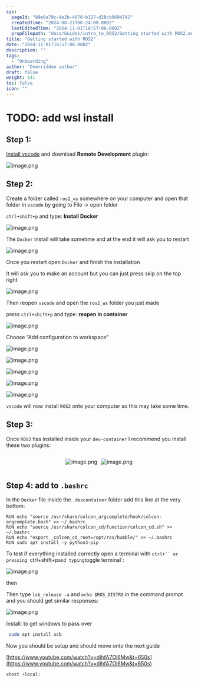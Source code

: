 ```yaml
---
sys:
  pageId: "89e0a78c-4e2b-4070-b327-d28cb0694742"
  createdTime: "2024-08-21T00:24:00.000Z"
  lastEditedTime: "2024-11-01T18:57:00.000Z"
  propFilepath: "docs/Guides/intro_to_ROS2/Getting started with ROS2.md"
title: "Getting started with ROS2"
date: "2024-11-01T18:57:00.000Z"
description: ""
tags:
  - "Onboarding"
author: "Overridden author"
draft: false
weight: 141
toc: false
icon: ""
---
```


# TODO: add wsl install

## Step 1:

[Install vscode](https://code.visualstudio.com/download) and download **Remote Development** plugin:

![image.png](https://prod-files-secure.s3.us-west-2.amazonaws.com/d518164a-d88e-44d1-a4ee-3adb3bd8bce0/efb52993-1881-4a40-b95e-6f020334f022/image.png?X-Amz-Algorithm=AWS4-HMAC-SHA256&X-Amz-Content-Sha256=UNSIGNED-PAYLOAD&X-Amz-Credential=ASIAZI2LB466U4MZVCVO%2F20250409%2Fus-west-2%2Fs3%2Faws4_request&X-Amz-Date=20250409T061241Z&X-Amz-Expires=3600&X-Amz-Security-Token=IQoJb3JpZ2luX2VjEA4aCXVzLXdlc3QtMiJHMEUCIQCP5PWU3Ubgcm8FO1k7diofnnPWmTDAXYucTEMSpIqsZgIgR%2FQX0wqJVB%2B76Lu5aYCYT0kfKYnDWomXtGQAvmLlOvwqiAQIh%2F%2F%2F%2F%2F%2F%2F%2F%2F%2F%2FARAAGgw2Mzc0MjMxODM4MDUiDKpYKPJl92y644LAZSrcA6bYkvTytSdXmV7ab6pBCfWlYhyZk5vXxwCgD4ecWhvTkueiIPXfx%2BolbDBq59C7JisSg2nlvb5xmx2Lv%2Fudo9LxHATwKfZSjfxVNYVN3dP%2Fo5r9AiEqqGT48%2FjYD01y%2FvCGmdlbeINh6kjMftHP%2F%2FRJ3lrXGyIHI8234Ny9lclQPw2KRYx1O%2BntPB9gaQu6mvFuwQINfdLnSJG76%2BUnrfd1RJuD2s8u5GH4cXcqDEDsmTn3VHPalXt8ok%2FNYauveQEoCtkGepeZ9dHVJkQxRZGdOXpbX8swLRVpxFfbnzItkZDDr4TYljsujfHNS6E3s0Xp0k2zAifup4x5GD9yGZbwAtmQ5pnRuTKlxBm1cMOotVpE2WURbkX7feFHCAaDP1L626UUxZ4MBnKpl6vD055N9cMJCaFyouSkHCr3UzOlmgOYq9F1%2ForTP6ti94hcmb3%2FBD6I7NVf4t1szTZEU3qqhD91RkcClmys%2BWwOhXWkGMvfr3xNCcdNr%2BZFfa6jm44Mfc5AREnCIkKtg4MlVRIOK2St7t1rLsF6NKZHYOJF7V2O%2Bjn%2BkJSXhs2xX9GnnYMxTucd4irirNJKwt5DuWnsAm7pPA2Xbe5iFQKjJozhw25JR8gV0eK%2FpgPKMPaZ2L8GOqUBjzeZp6NDZeYRtfCLbdZWU5rrubCUE5MJuwYFK6fDf%2B%2Fy0HDN4QiY%2BmQEDNJUi8eGzchIOLpmBkTqRlbIrvTXtAVfKMFKCX%2Fp0wBn1r6gLSrzfuTcqYssDUxLY9GcmDcGskhGDD6At38dvOAEiSLQOOW9thm0A8ZBxrwGJAon5viqOqBY2ZMkcMkfGFbgx5otEhc90hx4Yvrp6R7vHMoEQ9io%2FiQb&X-Amz-Signature=e72897fd3f8dcaed1787a4cc599f60b9e5d8bfeda026cf7fd940ada21c85a934&X-Amz-SignedHeaders=host&x-id=GetObject)

## Step 2:

Create a folder called `ros2_ws` somewhere on your computer and open that folder in `vscode` by going to File → open folder 

`ctrl+shift+p` and type: **Install Docker**

![image.png](https://prod-files-secure.s3.us-west-2.amazonaws.com/d518164a-d88e-44d1-a4ee-3adb3bd8bce0/2269dc0e-1cd5-47ff-bceb-c04ad9b2eab0/image.png?X-Amz-Algorithm=AWS4-HMAC-SHA256&X-Amz-Content-Sha256=UNSIGNED-PAYLOAD&X-Amz-Credential=ASIAZI2LB466U4MZVCVO%2F20250409%2Fus-west-2%2Fs3%2Faws4_request&X-Amz-Date=20250409T061241Z&X-Amz-Expires=3600&X-Amz-Security-Token=IQoJb3JpZ2luX2VjEA4aCXVzLXdlc3QtMiJHMEUCIQCP5PWU3Ubgcm8FO1k7diofnnPWmTDAXYucTEMSpIqsZgIgR%2FQX0wqJVB%2B76Lu5aYCYT0kfKYnDWomXtGQAvmLlOvwqiAQIh%2F%2F%2F%2F%2F%2F%2F%2F%2F%2F%2FARAAGgw2Mzc0MjMxODM4MDUiDKpYKPJl92y644LAZSrcA6bYkvTytSdXmV7ab6pBCfWlYhyZk5vXxwCgD4ecWhvTkueiIPXfx%2BolbDBq59C7JisSg2nlvb5xmx2Lv%2Fudo9LxHATwKfZSjfxVNYVN3dP%2Fo5r9AiEqqGT48%2FjYD01y%2FvCGmdlbeINh6kjMftHP%2F%2FRJ3lrXGyIHI8234Ny9lclQPw2KRYx1O%2BntPB9gaQu6mvFuwQINfdLnSJG76%2BUnrfd1RJuD2s8u5GH4cXcqDEDsmTn3VHPalXt8ok%2FNYauveQEoCtkGepeZ9dHVJkQxRZGdOXpbX8swLRVpxFfbnzItkZDDr4TYljsujfHNS6E3s0Xp0k2zAifup4x5GD9yGZbwAtmQ5pnRuTKlxBm1cMOotVpE2WURbkX7feFHCAaDP1L626UUxZ4MBnKpl6vD055N9cMJCaFyouSkHCr3UzOlmgOYq9F1%2ForTP6ti94hcmb3%2FBD6I7NVf4t1szTZEU3qqhD91RkcClmys%2BWwOhXWkGMvfr3xNCcdNr%2BZFfa6jm44Mfc5AREnCIkKtg4MlVRIOK2St7t1rLsF6NKZHYOJF7V2O%2Bjn%2BkJSXhs2xX9GnnYMxTucd4irirNJKwt5DuWnsAm7pPA2Xbe5iFQKjJozhw25JR8gV0eK%2FpgPKMPaZ2L8GOqUBjzeZp6NDZeYRtfCLbdZWU5rrubCUE5MJuwYFK6fDf%2B%2Fy0HDN4QiY%2BmQEDNJUi8eGzchIOLpmBkTqRlbIrvTXtAVfKMFKCX%2Fp0wBn1r6gLSrzfuTcqYssDUxLY9GcmDcGskhGDD6At38dvOAEiSLQOOW9thm0A8ZBxrwGJAon5viqOqBY2ZMkcMkfGFbgx5otEhc90hx4Yvrp6R7vHMoEQ9io%2FiQb&X-Amz-Signature=f7260902ee109e042718e7bf13c4c3024207c73f300cc3ad626340b475e107bf&X-Amz-SignedHeaders=host&x-id=GetObject)

The `Docker` install will take sometime and at the end it will ask you to restart

![image.png](https://prod-files-secure.s3.us-west-2.amazonaws.com/d518164a-d88e-44d1-a4ee-3adb3bd8bce0/ed233f78-be33-4b1f-b89c-9c346c0e961e/image.png?X-Amz-Algorithm=AWS4-HMAC-SHA256&X-Amz-Content-Sha256=UNSIGNED-PAYLOAD&X-Amz-Credential=ASIAZI2LB466U4MZVCVO%2F20250409%2Fus-west-2%2Fs3%2Faws4_request&X-Amz-Date=20250409T061241Z&X-Amz-Expires=3600&X-Amz-Security-Token=IQoJb3JpZ2luX2VjEA4aCXVzLXdlc3QtMiJHMEUCIQCP5PWU3Ubgcm8FO1k7diofnnPWmTDAXYucTEMSpIqsZgIgR%2FQX0wqJVB%2B76Lu5aYCYT0kfKYnDWomXtGQAvmLlOvwqiAQIh%2F%2F%2F%2F%2F%2F%2F%2F%2F%2F%2FARAAGgw2Mzc0MjMxODM4MDUiDKpYKPJl92y644LAZSrcA6bYkvTytSdXmV7ab6pBCfWlYhyZk5vXxwCgD4ecWhvTkueiIPXfx%2BolbDBq59C7JisSg2nlvb5xmx2Lv%2Fudo9LxHATwKfZSjfxVNYVN3dP%2Fo5r9AiEqqGT48%2FjYD01y%2FvCGmdlbeINh6kjMftHP%2F%2FRJ3lrXGyIHI8234Ny9lclQPw2KRYx1O%2BntPB9gaQu6mvFuwQINfdLnSJG76%2BUnrfd1RJuD2s8u5GH4cXcqDEDsmTn3VHPalXt8ok%2FNYauveQEoCtkGepeZ9dHVJkQxRZGdOXpbX8swLRVpxFfbnzItkZDDr4TYljsujfHNS6E3s0Xp0k2zAifup4x5GD9yGZbwAtmQ5pnRuTKlxBm1cMOotVpE2WURbkX7feFHCAaDP1L626UUxZ4MBnKpl6vD055N9cMJCaFyouSkHCr3UzOlmgOYq9F1%2ForTP6ti94hcmb3%2FBD6I7NVf4t1szTZEU3qqhD91RkcClmys%2BWwOhXWkGMvfr3xNCcdNr%2BZFfa6jm44Mfc5AREnCIkKtg4MlVRIOK2St7t1rLsF6NKZHYOJF7V2O%2Bjn%2BkJSXhs2xX9GnnYMxTucd4irirNJKwt5DuWnsAm7pPA2Xbe5iFQKjJozhw25JR8gV0eK%2FpgPKMPaZ2L8GOqUBjzeZp6NDZeYRtfCLbdZWU5rrubCUE5MJuwYFK6fDf%2B%2Fy0HDN4QiY%2BmQEDNJUi8eGzchIOLpmBkTqRlbIrvTXtAVfKMFKCX%2Fp0wBn1r6gLSrzfuTcqYssDUxLY9GcmDcGskhGDD6At38dvOAEiSLQOOW9thm0A8ZBxrwGJAon5viqOqBY2ZMkcMkfGFbgx5otEhc90hx4Yvrp6R7vHMoEQ9io%2FiQb&X-Amz-Signature=f987b92626bf779a7a84cec28fc32991b65f9604102986913e21ffdbfae3c75b&X-Amz-SignedHeaders=host&x-id=GetObject)

Once you restart open `Docker` and finish the installation

It will ask you to make an account but you can just press skip on the top right

![image.png](https://prod-files-secure.s3.us-west-2.amazonaws.com/d518164a-d88e-44d1-a4ee-3adb3bd8bce0/21010ad9-1659-4fd9-9f59-9932a09b2a3d/image.png?X-Amz-Algorithm=AWS4-HMAC-SHA256&X-Amz-Content-Sha256=UNSIGNED-PAYLOAD&X-Amz-Credential=ASIAZI2LB466U4MZVCVO%2F20250409%2Fus-west-2%2Fs3%2Faws4_request&X-Amz-Date=20250409T061241Z&X-Amz-Expires=3600&X-Amz-Security-Token=IQoJb3JpZ2luX2VjEA4aCXVzLXdlc3QtMiJHMEUCIQCP5PWU3Ubgcm8FO1k7diofnnPWmTDAXYucTEMSpIqsZgIgR%2FQX0wqJVB%2B76Lu5aYCYT0kfKYnDWomXtGQAvmLlOvwqiAQIh%2F%2F%2F%2F%2F%2F%2F%2F%2F%2F%2FARAAGgw2Mzc0MjMxODM4MDUiDKpYKPJl92y644LAZSrcA6bYkvTytSdXmV7ab6pBCfWlYhyZk5vXxwCgD4ecWhvTkueiIPXfx%2BolbDBq59C7JisSg2nlvb5xmx2Lv%2Fudo9LxHATwKfZSjfxVNYVN3dP%2Fo5r9AiEqqGT48%2FjYD01y%2FvCGmdlbeINh6kjMftHP%2F%2FRJ3lrXGyIHI8234Ny9lclQPw2KRYx1O%2BntPB9gaQu6mvFuwQINfdLnSJG76%2BUnrfd1RJuD2s8u5GH4cXcqDEDsmTn3VHPalXt8ok%2FNYauveQEoCtkGepeZ9dHVJkQxRZGdOXpbX8swLRVpxFfbnzItkZDDr4TYljsujfHNS6E3s0Xp0k2zAifup4x5GD9yGZbwAtmQ5pnRuTKlxBm1cMOotVpE2WURbkX7feFHCAaDP1L626UUxZ4MBnKpl6vD055N9cMJCaFyouSkHCr3UzOlmgOYq9F1%2ForTP6ti94hcmb3%2FBD6I7NVf4t1szTZEU3qqhD91RkcClmys%2BWwOhXWkGMvfr3xNCcdNr%2BZFfa6jm44Mfc5AREnCIkKtg4MlVRIOK2St7t1rLsF6NKZHYOJF7V2O%2Bjn%2BkJSXhs2xX9GnnYMxTucd4irirNJKwt5DuWnsAm7pPA2Xbe5iFQKjJozhw25JR8gV0eK%2FpgPKMPaZ2L8GOqUBjzeZp6NDZeYRtfCLbdZWU5rrubCUE5MJuwYFK6fDf%2B%2Fy0HDN4QiY%2BmQEDNJUi8eGzchIOLpmBkTqRlbIrvTXtAVfKMFKCX%2Fp0wBn1r6gLSrzfuTcqYssDUxLY9GcmDcGskhGDD6At38dvOAEiSLQOOW9thm0A8ZBxrwGJAon5viqOqBY2ZMkcMkfGFbgx5otEhc90hx4Yvrp6R7vHMoEQ9io%2FiQb&X-Amz-Signature=804300b91ef068584ae9d179c62e0a6046679cb9994d536dd520e15b88592bdb&X-Amz-SignedHeaders=host&x-id=GetObject)

Then reopen `vscode` and open the `ros2_ws` folder you just made

press `ctrl+shift+p` and type: **reopen in container**

![image.png](https://prod-files-secure.s3.us-west-2.amazonaws.com/d518164a-d88e-44d1-a4ee-3adb3bd8bce0/4e93b8c2-41ad-488c-8095-c74205196118/image.png?X-Amz-Algorithm=AWS4-HMAC-SHA256&X-Amz-Content-Sha256=UNSIGNED-PAYLOAD&X-Amz-Credential=ASIAZI2LB466U4MZVCVO%2F20250409%2Fus-west-2%2Fs3%2Faws4_request&X-Amz-Date=20250409T061241Z&X-Amz-Expires=3600&X-Amz-Security-Token=IQoJb3JpZ2luX2VjEA4aCXVzLXdlc3QtMiJHMEUCIQCP5PWU3Ubgcm8FO1k7diofnnPWmTDAXYucTEMSpIqsZgIgR%2FQX0wqJVB%2B76Lu5aYCYT0kfKYnDWomXtGQAvmLlOvwqiAQIh%2F%2F%2F%2F%2F%2F%2F%2F%2F%2F%2FARAAGgw2Mzc0MjMxODM4MDUiDKpYKPJl92y644LAZSrcA6bYkvTytSdXmV7ab6pBCfWlYhyZk5vXxwCgD4ecWhvTkueiIPXfx%2BolbDBq59C7JisSg2nlvb5xmx2Lv%2Fudo9LxHATwKfZSjfxVNYVN3dP%2Fo5r9AiEqqGT48%2FjYD01y%2FvCGmdlbeINh6kjMftHP%2F%2FRJ3lrXGyIHI8234Ny9lclQPw2KRYx1O%2BntPB9gaQu6mvFuwQINfdLnSJG76%2BUnrfd1RJuD2s8u5GH4cXcqDEDsmTn3VHPalXt8ok%2FNYauveQEoCtkGepeZ9dHVJkQxRZGdOXpbX8swLRVpxFfbnzItkZDDr4TYljsujfHNS6E3s0Xp0k2zAifup4x5GD9yGZbwAtmQ5pnRuTKlxBm1cMOotVpE2WURbkX7feFHCAaDP1L626UUxZ4MBnKpl6vD055N9cMJCaFyouSkHCr3UzOlmgOYq9F1%2ForTP6ti94hcmb3%2FBD6I7NVf4t1szTZEU3qqhD91RkcClmys%2BWwOhXWkGMvfr3xNCcdNr%2BZFfa6jm44Mfc5AREnCIkKtg4MlVRIOK2St7t1rLsF6NKZHYOJF7V2O%2Bjn%2BkJSXhs2xX9GnnYMxTucd4irirNJKwt5DuWnsAm7pPA2Xbe5iFQKjJozhw25JR8gV0eK%2FpgPKMPaZ2L8GOqUBjzeZp6NDZeYRtfCLbdZWU5rrubCUE5MJuwYFK6fDf%2B%2Fy0HDN4QiY%2BmQEDNJUi8eGzchIOLpmBkTqRlbIrvTXtAVfKMFKCX%2Fp0wBn1r6gLSrzfuTcqYssDUxLY9GcmDcGskhGDD6At38dvOAEiSLQOOW9thm0A8ZBxrwGJAon5viqOqBY2ZMkcMkfGFbgx5otEhc90hx4Yvrp6R7vHMoEQ9io%2FiQb&X-Amz-Signature=dd9d5d5ffe0f542eb4161b8409adb1e649131a4b8057ab034746e856a542cfbe&X-Amz-SignedHeaders=host&x-id=GetObject)

Choose “Add configuration to workspace”

![image.png](https://prod-files-secure.s3.us-west-2.amazonaws.com/d518164a-d88e-44d1-a4ee-3adb3bd8bce0/9560b282-5060-4989-ba37-97e7b2c22476/image.png?X-Amz-Algorithm=AWS4-HMAC-SHA256&X-Amz-Content-Sha256=UNSIGNED-PAYLOAD&X-Amz-Credential=ASIAZI2LB466U4MZVCVO%2F20250409%2Fus-west-2%2Fs3%2Faws4_request&X-Amz-Date=20250409T061241Z&X-Amz-Expires=3600&X-Amz-Security-Token=IQoJb3JpZ2luX2VjEA4aCXVzLXdlc3QtMiJHMEUCIQCP5PWU3Ubgcm8FO1k7diofnnPWmTDAXYucTEMSpIqsZgIgR%2FQX0wqJVB%2B76Lu5aYCYT0kfKYnDWomXtGQAvmLlOvwqiAQIh%2F%2F%2F%2F%2F%2F%2F%2F%2F%2F%2FARAAGgw2Mzc0MjMxODM4MDUiDKpYKPJl92y644LAZSrcA6bYkvTytSdXmV7ab6pBCfWlYhyZk5vXxwCgD4ecWhvTkueiIPXfx%2BolbDBq59C7JisSg2nlvb5xmx2Lv%2Fudo9LxHATwKfZSjfxVNYVN3dP%2Fo5r9AiEqqGT48%2FjYD01y%2FvCGmdlbeINh6kjMftHP%2F%2FRJ3lrXGyIHI8234Ny9lclQPw2KRYx1O%2BntPB9gaQu6mvFuwQINfdLnSJG76%2BUnrfd1RJuD2s8u5GH4cXcqDEDsmTn3VHPalXt8ok%2FNYauveQEoCtkGepeZ9dHVJkQxRZGdOXpbX8swLRVpxFfbnzItkZDDr4TYljsujfHNS6E3s0Xp0k2zAifup4x5GD9yGZbwAtmQ5pnRuTKlxBm1cMOotVpE2WURbkX7feFHCAaDP1L626UUxZ4MBnKpl6vD055N9cMJCaFyouSkHCr3UzOlmgOYq9F1%2ForTP6ti94hcmb3%2FBD6I7NVf4t1szTZEU3qqhD91RkcClmys%2BWwOhXWkGMvfr3xNCcdNr%2BZFfa6jm44Mfc5AREnCIkKtg4MlVRIOK2St7t1rLsF6NKZHYOJF7V2O%2Bjn%2BkJSXhs2xX9GnnYMxTucd4irirNJKwt5DuWnsAm7pPA2Xbe5iFQKjJozhw25JR8gV0eK%2FpgPKMPaZ2L8GOqUBjzeZp6NDZeYRtfCLbdZWU5rrubCUE5MJuwYFK6fDf%2B%2Fy0HDN4QiY%2BmQEDNJUi8eGzchIOLpmBkTqRlbIrvTXtAVfKMFKCX%2Fp0wBn1r6gLSrzfuTcqYssDUxLY9GcmDcGskhGDD6At38dvOAEiSLQOOW9thm0A8ZBxrwGJAon5viqOqBY2ZMkcMkfGFbgx5otEhc90hx4Yvrp6R7vHMoEQ9io%2FiQb&X-Amz-Signature=d182873fa1af73f586df5ecf1f925a3ce18f95d5f02cf1308b798f586a9e9944&X-Amz-SignedHeaders=host&x-id=GetObject)

![image.png](https://prod-files-secure.s3.us-west-2.amazonaws.com/d518164a-d88e-44d1-a4ee-3adb3bd8bce0/2ee63f81-886b-48e8-a553-dc6e5eac99e4/image.png?X-Amz-Algorithm=AWS4-HMAC-SHA256&X-Amz-Content-Sha256=UNSIGNED-PAYLOAD&X-Amz-Credential=ASIAZI2LB466U4MZVCVO%2F20250409%2Fus-west-2%2Fs3%2Faws4_request&X-Amz-Date=20250409T061241Z&X-Amz-Expires=3600&X-Amz-Security-Token=IQoJb3JpZ2luX2VjEA4aCXVzLXdlc3QtMiJHMEUCIQCP5PWU3Ubgcm8FO1k7diofnnPWmTDAXYucTEMSpIqsZgIgR%2FQX0wqJVB%2B76Lu5aYCYT0kfKYnDWomXtGQAvmLlOvwqiAQIh%2F%2F%2F%2F%2F%2F%2F%2F%2F%2F%2FARAAGgw2Mzc0MjMxODM4MDUiDKpYKPJl92y644LAZSrcA6bYkvTytSdXmV7ab6pBCfWlYhyZk5vXxwCgD4ecWhvTkueiIPXfx%2BolbDBq59C7JisSg2nlvb5xmx2Lv%2Fudo9LxHATwKfZSjfxVNYVN3dP%2Fo5r9AiEqqGT48%2FjYD01y%2FvCGmdlbeINh6kjMftHP%2F%2FRJ3lrXGyIHI8234Ny9lclQPw2KRYx1O%2BntPB9gaQu6mvFuwQINfdLnSJG76%2BUnrfd1RJuD2s8u5GH4cXcqDEDsmTn3VHPalXt8ok%2FNYauveQEoCtkGepeZ9dHVJkQxRZGdOXpbX8swLRVpxFfbnzItkZDDr4TYljsujfHNS6E3s0Xp0k2zAifup4x5GD9yGZbwAtmQ5pnRuTKlxBm1cMOotVpE2WURbkX7feFHCAaDP1L626UUxZ4MBnKpl6vD055N9cMJCaFyouSkHCr3UzOlmgOYq9F1%2ForTP6ti94hcmb3%2FBD6I7NVf4t1szTZEU3qqhD91RkcClmys%2BWwOhXWkGMvfr3xNCcdNr%2BZFfa6jm44Mfc5AREnCIkKtg4MlVRIOK2St7t1rLsF6NKZHYOJF7V2O%2Bjn%2BkJSXhs2xX9GnnYMxTucd4irirNJKwt5DuWnsAm7pPA2Xbe5iFQKjJozhw25JR8gV0eK%2FpgPKMPaZ2L8GOqUBjzeZp6NDZeYRtfCLbdZWU5rrubCUE5MJuwYFK6fDf%2B%2Fy0HDN4QiY%2BmQEDNJUi8eGzchIOLpmBkTqRlbIrvTXtAVfKMFKCX%2Fp0wBn1r6gLSrzfuTcqYssDUxLY9GcmDcGskhGDD6At38dvOAEiSLQOOW9thm0A8ZBxrwGJAon5viqOqBY2ZMkcMkfGFbgx5otEhc90hx4Yvrp6R7vHMoEQ9io%2FiQb&X-Amz-Signature=012946546ad79246b440f7d3acce23701aee16dae93df04973cde4f2419ad599&X-Amz-SignedHeaders=host&x-id=GetObject)

![image.png](https://prod-files-secure.s3.us-west-2.amazonaws.com/d518164a-d88e-44d1-a4ee-3adb3bd8bce0/ae1580b2-b048-407e-aed9-b584224a7a04/image.png?X-Amz-Algorithm=AWS4-HMAC-SHA256&X-Amz-Content-Sha256=UNSIGNED-PAYLOAD&X-Amz-Credential=ASIAZI2LB466U4MZVCVO%2F20250409%2Fus-west-2%2Fs3%2Faws4_request&X-Amz-Date=20250409T061241Z&X-Amz-Expires=3600&X-Amz-Security-Token=IQoJb3JpZ2luX2VjEA4aCXVzLXdlc3QtMiJHMEUCIQCP5PWU3Ubgcm8FO1k7diofnnPWmTDAXYucTEMSpIqsZgIgR%2FQX0wqJVB%2B76Lu5aYCYT0kfKYnDWomXtGQAvmLlOvwqiAQIh%2F%2F%2F%2F%2F%2F%2F%2F%2F%2F%2FARAAGgw2Mzc0MjMxODM4MDUiDKpYKPJl92y644LAZSrcA6bYkvTytSdXmV7ab6pBCfWlYhyZk5vXxwCgD4ecWhvTkueiIPXfx%2BolbDBq59C7JisSg2nlvb5xmx2Lv%2Fudo9LxHATwKfZSjfxVNYVN3dP%2Fo5r9AiEqqGT48%2FjYD01y%2FvCGmdlbeINh6kjMftHP%2F%2FRJ3lrXGyIHI8234Ny9lclQPw2KRYx1O%2BntPB9gaQu6mvFuwQINfdLnSJG76%2BUnrfd1RJuD2s8u5GH4cXcqDEDsmTn3VHPalXt8ok%2FNYauveQEoCtkGepeZ9dHVJkQxRZGdOXpbX8swLRVpxFfbnzItkZDDr4TYljsujfHNS6E3s0Xp0k2zAifup4x5GD9yGZbwAtmQ5pnRuTKlxBm1cMOotVpE2WURbkX7feFHCAaDP1L626UUxZ4MBnKpl6vD055N9cMJCaFyouSkHCr3UzOlmgOYq9F1%2ForTP6ti94hcmb3%2FBD6I7NVf4t1szTZEU3qqhD91RkcClmys%2BWwOhXWkGMvfr3xNCcdNr%2BZFfa6jm44Mfc5AREnCIkKtg4MlVRIOK2St7t1rLsF6NKZHYOJF7V2O%2Bjn%2BkJSXhs2xX9GnnYMxTucd4irirNJKwt5DuWnsAm7pPA2Xbe5iFQKjJozhw25JR8gV0eK%2FpgPKMPaZ2L8GOqUBjzeZp6NDZeYRtfCLbdZWU5rrubCUE5MJuwYFK6fDf%2B%2Fy0HDN4QiY%2BmQEDNJUi8eGzchIOLpmBkTqRlbIrvTXtAVfKMFKCX%2Fp0wBn1r6gLSrzfuTcqYssDUxLY9GcmDcGskhGDD6At38dvOAEiSLQOOW9thm0A8ZBxrwGJAon5viqOqBY2ZMkcMkfGFbgx5otEhc90hx4Yvrp6R7vHMoEQ9io%2FiQb&X-Amz-Signature=18d07022d75b882ae53bef3b17f0a793ad400b2e82b3a2208b0f7af5ad0a7e8f&X-Amz-SignedHeaders=host&x-id=GetObject)

![image.png](https://prod-files-secure.s3.us-west-2.amazonaws.com/d518164a-d88e-44d1-a4ee-3adb3bd8bce0/53255b28-f75e-430f-b9e3-c0ac8577e42b/image.png?X-Amz-Algorithm=AWS4-HMAC-SHA256&X-Amz-Content-Sha256=UNSIGNED-PAYLOAD&X-Amz-Credential=ASIAZI2LB466U4MZVCVO%2F20250409%2Fus-west-2%2Fs3%2Faws4_request&X-Amz-Date=20250409T061241Z&X-Amz-Expires=3600&X-Amz-Security-Token=IQoJb3JpZ2luX2VjEA4aCXVzLXdlc3QtMiJHMEUCIQCP5PWU3Ubgcm8FO1k7diofnnPWmTDAXYucTEMSpIqsZgIgR%2FQX0wqJVB%2B76Lu5aYCYT0kfKYnDWomXtGQAvmLlOvwqiAQIh%2F%2F%2F%2F%2F%2F%2F%2F%2F%2F%2FARAAGgw2Mzc0MjMxODM4MDUiDKpYKPJl92y644LAZSrcA6bYkvTytSdXmV7ab6pBCfWlYhyZk5vXxwCgD4ecWhvTkueiIPXfx%2BolbDBq59C7JisSg2nlvb5xmx2Lv%2Fudo9LxHATwKfZSjfxVNYVN3dP%2Fo5r9AiEqqGT48%2FjYD01y%2FvCGmdlbeINh6kjMftHP%2F%2FRJ3lrXGyIHI8234Ny9lclQPw2KRYx1O%2BntPB9gaQu6mvFuwQINfdLnSJG76%2BUnrfd1RJuD2s8u5GH4cXcqDEDsmTn3VHPalXt8ok%2FNYauveQEoCtkGepeZ9dHVJkQxRZGdOXpbX8swLRVpxFfbnzItkZDDr4TYljsujfHNS6E3s0Xp0k2zAifup4x5GD9yGZbwAtmQ5pnRuTKlxBm1cMOotVpE2WURbkX7feFHCAaDP1L626UUxZ4MBnKpl6vD055N9cMJCaFyouSkHCr3UzOlmgOYq9F1%2ForTP6ti94hcmb3%2FBD6I7NVf4t1szTZEU3qqhD91RkcClmys%2BWwOhXWkGMvfr3xNCcdNr%2BZFfa6jm44Mfc5AREnCIkKtg4MlVRIOK2St7t1rLsF6NKZHYOJF7V2O%2Bjn%2BkJSXhs2xX9GnnYMxTucd4irirNJKwt5DuWnsAm7pPA2Xbe5iFQKjJozhw25JR8gV0eK%2FpgPKMPaZ2L8GOqUBjzeZp6NDZeYRtfCLbdZWU5rrubCUE5MJuwYFK6fDf%2B%2Fy0HDN4QiY%2BmQEDNJUi8eGzchIOLpmBkTqRlbIrvTXtAVfKMFKCX%2Fp0wBn1r6gLSrzfuTcqYssDUxLY9GcmDcGskhGDD6At38dvOAEiSLQOOW9thm0A8ZBxrwGJAon5viqOqBY2ZMkcMkfGFbgx5otEhc90hx4Yvrp6R7vHMoEQ9io%2FiQb&X-Amz-Signature=a7ee2f8250e12ecfad0ea9a7cb9a716da6d428b915e437c7d1c73a4ff334fd72&X-Amz-SignedHeaders=host&x-id=GetObject)

![image.png](https://prod-files-secure.s3.us-west-2.amazonaws.com/d518164a-d88e-44d1-a4ee-3adb3bd8bce0/7c562767-5af9-4ffb-97d1-327bcdf4ee00/image.png?X-Amz-Algorithm=AWS4-HMAC-SHA256&X-Amz-Content-Sha256=UNSIGNED-PAYLOAD&X-Amz-Credential=ASIAZI2LB466U4MZVCVO%2F20250409%2Fus-west-2%2Fs3%2Faws4_request&X-Amz-Date=20250409T061241Z&X-Amz-Expires=3600&X-Amz-Security-Token=IQoJb3JpZ2luX2VjEA4aCXVzLXdlc3QtMiJHMEUCIQCP5PWU3Ubgcm8FO1k7diofnnPWmTDAXYucTEMSpIqsZgIgR%2FQX0wqJVB%2B76Lu5aYCYT0kfKYnDWomXtGQAvmLlOvwqiAQIh%2F%2F%2F%2F%2F%2F%2F%2F%2F%2F%2FARAAGgw2Mzc0MjMxODM4MDUiDKpYKPJl92y644LAZSrcA6bYkvTytSdXmV7ab6pBCfWlYhyZk5vXxwCgD4ecWhvTkueiIPXfx%2BolbDBq59C7JisSg2nlvb5xmx2Lv%2Fudo9LxHATwKfZSjfxVNYVN3dP%2Fo5r9AiEqqGT48%2FjYD01y%2FvCGmdlbeINh6kjMftHP%2F%2FRJ3lrXGyIHI8234Ny9lclQPw2KRYx1O%2BntPB9gaQu6mvFuwQINfdLnSJG76%2BUnrfd1RJuD2s8u5GH4cXcqDEDsmTn3VHPalXt8ok%2FNYauveQEoCtkGepeZ9dHVJkQxRZGdOXpbX8swLRVpxFfbnzItkZDDr4TYljsujfHNS6E3s0Xp0k2zAifup4x5GD9yGZbwAtmQ5pnRuTKlxBm1cMOotVpE2WURbkX7feFHCAaDP1L626UUxZ4MBnKpl6vD055N9cMJCaFyouSkHCr3UzOlmgOYq9F1%2ForTP6ti94hcmb3%2FBD6I7NVf4t1szTZEU3qqhD91RkcClmys%2BWwOhXWkGMvfr3xNCcdNr%2BZFfa6jm44Mfc5AREnCIkKtg4MlVRIOK2St7t1rLsF6NKZHYOJF7V2O%2Bjn%2BkJSXhs2xX9GnnYMxTucd4irirNJKwt5DuWnsAm7pPA2Xbe5iFQKjJozhw25JR8gV0eK%2FpgPKMPaZ2L8GOqUBjzeZp6NDZeYRtfCLbdZWU5rrubCUE5MJuwYFK6fDf%2B%2Fy0HDN4QiY%2BmQEDNJUi8eGzchIOLpmBkTqRlbIrvTXtAVfKMFKCX%2Fp0wBn1r6gLSrzfuTcqYssDUxLY9GcmDcGskhGDD6At38dvOAEiSLQOOW9thm0A8ZBxrwGJAon5viqOqBY2ZMkcMkfGFbgx5otEhc90hx4Yvrp6R7vHMoEQ9io%2FiQb&X-Amz-Signature=de9669dad63d34f8c114fb096312fe4fcabaebd236c1d6cc70dec1d5d58702f9&X-Amz-SignedHeaders=host&x-id=GetObject)

`vscode` will now install `ROS2` onto your computer so this may take some time.

## Step 3:

Once `ROS2` has installed inside your `dev-container` I recommend you install these two plugins:

<div style="display: flex;flex-direction: row; column-gap:10px; max-width: 630px;justify-content: center;">
<div>

![image.png](https://prod-files-secure.s3.us-west-2.amazonaws.com/d518164a-d88e-44d1-a4ee-3adb3bd8bce0/3fc3d550-5a54-4ba1-ba6b-faa01cdb7369/image.png?X-Amz-Algorithm=AWS4-HMAC-SHA256&X-Amz-Content-Sha256=UNSIGNED-PAYLOAD&X-Amz-Credential=ASIAZI2LB466TYV34FUR%2F20250409%2Fus-west-2%2Fs3%2Faws4_request&X-Amz-Date=20250409T061259Z&X-Amz-Expires=3600&X-Amz-Security-Token=IQoJb3JpZ2luX2VjEA4aCXVzLXdlc3QtMiJHMEUCIQDSo33or%2B8%2BXfioYDUjU3d1q7Mn8vzzLpXrjQGWFhHzQAIgXyTdOiBVwrQYZ2pDnaKgWk4%2Bbzh2FC4J2K7pVTJJ8aoqiAQIh%2F%2F%2F%2F%2F%2F%2F%2F%2F%2F%2FARAAGgw2Mzc0MjMxODM4MDUiDEd6W1Khv6w%2B6f7iRSrcA68oC0RKgm2o90OWWbFC2FwUfRjD6Fl6bF5%2FPh3dglrNMpqY93t5cyfBBqX32a9sZweMrmgY8PGklJ6xQfaDFHIePa2HvxEG5fLazh8XZCuzK2kcSwzvIBEo%2BPBZh7J2I4IgExzCgYd%2BapXNV3h2yfcT8piMWRNHQuFnisV8PY7ztHAN3ktcOSaRiOgxSnNZisqlbjKD9n4d2JuzU7E2L33u7UWUF1XUbI%2B0C%2BlRflBZoN1ABRgSbFOPEk0J7k9sc5m3y5TiTGclOC5bABK7%2BoX7h4tP7hjh7U1scQzTITlnA9fPMV1sQfZ0li1DNPIvb5vGyQc4ak5evrbO11afrfPpbfN1hRzYVpwTS%2B%2FU54lUORLOUKWYQ7eSnoTscBzTDRVT1hsEdLjv%2BL6wi1ujYIKm1wyjqWS07fs3GPvZy97RsJ76%2B930lOf9NkBkw0BY2KdmxJKcwMPijFc8cltURpGoNDRHKDMX76k%2FturrNuiTN7e%2FmjdIMoJ3FRQVotdhWhLfCtbqtae2Mfu7LT%2BkwO8QFkqXSN0vxBJfty7y6MBhe6ZlmwnyMzW1GndVdWQVt5iqJkS42Y49EAxlsyRvhiSoVad1Q5W8geplZDlU%2FGhl%2BwBGJUoCoMZCq0cRMK%2Ba2L8GOqUBBuEvoYLulpyQQq%2BBGg6FLUTA3WvmC2loMVR7niwF6JScHiHrwvJ1NZ5fvkvSL7baRzLBhZ8nLyWYDMnbJn%2FAIyX2jka%2BuTDocQH7eVmdlv39MAQJeW3Edltge%2FWvSz%2F%2FZC87ptN501qjqLlOJMmyfBQsB1%2F9rayjK7q%2BTale6wJZ7j0glWssv6%2F37BE0FX9peF%2Fr0A6l0kmiLWzLOnsEFNm%2FR3C9&X-Amz-Signature=43424bc4dd9cfaee5350350f01f9354b8d2b02f81351b8a0ff2d4aa936bfd061&X-Amz-SignedHeaders=host&x-id=GetObject)

</div>
<div>

![image.png](https://prod-files-secure.s3.us-west-2.amazonaws.com/d518164a-d88e-44d1-a4ee-3adb3bd8bce0/d994cc66-13c2-4093-a5a3-f84cf4601a82/image.png?X-Amz-Algorithm=AWS4-HMAC-SHA256&X-Amz-Content-Sha256=UNSIGNED-PAYLOAD&X-Amz-Credential=ASIAZI2LB466Y7ZIXMHN%2F20250409%2Fus-west-2%2Fs3%2Faws4_request&X-Amz-Date=20250409T061259Z&X-Amz-Expires=3600&X-Amz-Security-Token=IQoJb3JpZ2luX2VjEA4aCXVzLXdlc3QtMiJHMEUCIQD7IZzItGBnhaULlyMbMelH0YO13Eece%2F35LTpzY2xOPwIgTBXcroalZKnnnwc3jhejhZMKGes9PDLKyai17WF820cqiAQIh%2F%2F%2F%2F%2F%2F%2F%2F%2F%2F%2FARAAGgw2Mzc0MjMxODM4MDUiDDuQmlOa5XS%2Fx%2Bf%2BKCrcAyhPFdHYk6nt37gYLlWLWwFFxi%2BdEadkkxxLDn3rx%2Bw7t5hdxfZO6cDHqZLBbBwkkG%2FiZXPTVK4s57lA56IOy9xIgG0DoTe9oqQhCfjrnazvLUZuylwdEYOvZKyRPgK5rdkL2FJEYQ%2BeGsGYzFK%2BbkY4V5ST67wrxSuBw79pApvGS2WlBNVT60BZH9hn8btRgF6uZxVoR4P4MlKVsA1U6KDYVHxP9i5rdD2sNwfY1LYdU1EziroYnR7EYlt%2BYi%2FN0v0pHWSILAFvlMIzAdD8KypkTX8d5M%2B1TvCG6cRyaOHMiiQquoy3FtjhbaVqABtcDXJ%2Fk0FOcN%2FYFGN2gx1AcT%2BAUz6zFMKRpsMGJ4Fv2iom%2FUchTQzCumgnRik3w%2FaGxAhgj0dF%2F2dipRInUiMoypJcivUNObf%2B0O9bZ64YpblcDbs6mpXPod0YuziDm7W2O3vuamIhJ9VSSuU3PxmzbYKDwx07QX1vS8d7Zf9wX4wGja5tlFj6krhpl2MCmfStn7tDzVCo0AjTFGlxvYlzes6jlMzzGAc9EIfRF9Cscp6fYKUbg02bCMXK9vPzw1%2Br03bm0BShn46hUcngvr6PHCO34XzVqXLAfvcS7tPOW7um%2BPIMH%2FHypjoqOv74MMaa2L8GOqUB5NvMo3q%2B4grPipgJ%2F1YUkd3XEgLhEpwxDc25kKtBaXL%2F%2BTxHFkcg3Ub2fqhiDE4vikxRBFftZdjSbxudQgBQGBC9tVsBYFuG79MFg5t3%2FdAlnMCAGF%2BcMOgVbf007i3YFLXQIxAfhZXQb43p5tkv1kCT%2FTE%2Bi5aPdtvYOlR7SbR86JyevzCWeHlgxGbpBaWALNuiuQJFNX7w%2Fd406VTzmOKIxSzP&X-Amz-Signature=3c390828ffac5403fe1385730bad0a0812a9e9ab6c802114dcab203dd54037de&X-Amz-SignedHeaders=host&x-id=GetObject)

</div>
</div>

## Step 4: add to `.bashrc`

In the `Docker` file inside the `.devcontainer` folder add this line at the very bottom: 

```docker
RUN echo "source /usr/share/colcon_argcomplete/hook/colcon-argcomplete.bash" >> ~/.bashrc
RUN echo "source /usr/share/colcon_cd/function/colcon_cd.sh" >> ~/.bashrc
RUN echo "export _colcon_cd_root=/opt/ros/humble/" >> ~/.bashrc
RUN sudo apt install -y python3-pip 
```

To test if everything installed correctly open a terminal with `ctrl+`` or pressing `ctrl+shift+p` and typing `toggle terminal`:

![image.png](https://prod-files-secure.s3.us-west-2.amazonaws.com/d518164a-d88e-44d1-a4ee-3adb3bd8bce0/6a4943d8-b04e-4c02-9a58-775f3384d1a5/image.png?X-Amz-Algorithm=AWS4-HMAC-SHA256&X-Amz-Content-Sha256=UNSIGNED-PAYLOAD&X-Amz-Credential=ASIAZI2LB466U4MZVCVO%2F20250409%2Fus-west-2%2Fs3%2Faws4_request&X-Amz-Date=20250409T061241Z&X-Amz-Expires=3600&X-Amz-Security-Token=IQoJb3JpZ2luX2VjEA4aCXVzLXdlc3QtMiJHMEUCIQCP5PWU3Ubgcm8FO1k7diofnnPWmTDAXYucTEMSpIqsZgIgR%2FQX0wqJVB%2B76Lu5aYCYT0kfKYnDWomXtGQAvmLlOvwqiAQIh%2F%2F%2F%2F%2F%2F%2F%2F%2F%2F%2FARAAGgw2Mzc0MjMxODM4MDUiDKpYKPJl92y644LAZSrcA6bYkvTytSdXmV7ab6pBCfWlYhyZk5vXxwCgD4ecWhvTkueiIPXfx%2BolbDBq59C7JisSg2nlvb5xmx2Lv%2Fudo9LxHATwKfZSjfxVNYVN3dP%2Fo5r9AiEqqGT48%2FjYD01y%2FvCGmdlbeINh6kjMftHP%2F%2FRJ3lrXGyIHI8234Ny9lclQPw2KRYx1O%2BntPB9gaQu6mvFuwQINfdLnSJG76%2BUnrfd1RJuD2s8u5GH4cXcqDEDsmTn3VHPalXt8ok%2FNYauveQEoCtkGepeZ9dHVJkQxRZGdOXpbX8swLRVpxFfbnzItkZDDr4TYljsujfHNS6E3s0Xp0k2zAifup4x5GD9yGZbwAtmQ5pnRuTKlxBm1cMOotVpE2WURbkX7feFHCAaDP1L626UUxZ4MBnKpl6vD055N9cMJCaFyouSkHCr3UzOlmgOYq9F1%2ForTP6ti94hcmb3%2FBD6I7NVf4t1szTZEU3qqhD91RkcClmys%2BWwOhXWkGMvfr3xNCcdNr%2BZFfa6jm44Mfc5AREnCIkKtg4MlVRIOK2St7t1rLsF6NKZHYOJF7V2O%2Bjn%2BkJSXhs2xX9GnnYMxTucd4irirNJKwt5DuWnsAm7pPA2Xbe5iFQKjJozhw25JR8gV0eK%2FpgPKMPaZ2L8GOqUBjzeZp6NDZeYRtfCLbdZWU5rrubCUE5MJuwYFK6fDf%2B%2Fy0HDN4QiY%2BmQEDNJUi8eGzchIOLpmBkTqRlbIrvTXtAVfKMFKCX%2Fp0wBn1r6gLSrzfuTcqYssDUxLY9GcmDcGskhGDD6At38dvOAEiSLQOOW9thm0A8ZBxrwGJAon5viqOqBY2ZMkcMkfGFbgx5otEhc90hx4Yvrp6R7vHMoEQ9io%2FiQb&X-Amz-Signature=39888dad5f975c87a1fbb9737c091c926622c74b9bf058698e31724ad5010043&X-Amz-SignedHeaders=host&x-id=GetObject)

then 

Then type `lsb_release -a` and `echo $ROS_DISTRO` in the command prompt and you should get similar responses:

![image.png](https://prod-files-secure.s3.us-west-2.amazonaws.com/d518164a-d88e-44d1-a4ee-3adb3bd8bce0/3e635dec-a805-4e85-8b9e-d000e5b71a4e/image.png?X-Amz-Algorithm=AWS4-HMAC-SHA256&X-Amz-Content-Sha256=UNSIGNED-PAYLOAD&X-Amz-Credential=ASIAZI2LB466U4MZVCVO%2F20250409%2Fus-west-2%2Fs3%2Faws4_request&X-Amz-Date=20250409T061241Z&X-Amz-Expires=3600&X-Amz-Security-Token=IQoJb3JpZ2luX2VjEA4aCXVzLXdlc3QtMiJHMEUCIQCP5PWU3Ubgcm8FO1k7diofnnPWmTDAXYucTEMSpIqsZgIgR%2FQX0wqJVB%2B76Lu5aYCYT0kfKYnDWomXtGQAvmLlOvwqiAQIh%2F%2F%2F%2F%2F%2F%2F%2F%2F%2F%2FARAAGgw2Mzc0MjMxODM4MDUiDKpYKPJl92y644LAZSrcA6bYkvTytSdXmV7ab6pBCfWlYhyZk5vXxwCgD4ecWhvTkueiIPXfx%2BolbDBq59C7JisSg2nlvb5xmx2Lv%2Fudo9LxHATwKfZSjfxVNYVN3dP%2Fo5r9AiEqqGT48%2FjYD01y%2FvCGmdlbeINh6kjMftHP%2F%2FRJ3lrXGyIHI8234Ny9lclQPw2KRYx1O%2BntPB9gaQu6mvFuwQINfdLnSJG76%2BUnrfd1RJuD2s8u5GH4cXcqDEDsmTn3VHPalXt8ok%2FNYauveQEoCtkGepeZ9dHVJkQxRZGdOXpbX8swLRVpxFfbnzItkZDDr4TYljsujfHNS6E3s0Xp0k2zAifup4x5GD9yGZbwAtmQ5pnRuTKlxBm1cMOotVpE2WURbkX7feFHCAaDP1L626UUxZ4MBnKpl6vD055N9cMJCaFyouSkHCr3UzOlmgOYq9F1%2ForTP6ti94hcmb3%2FBD6I7NVf4t1szTZEU3qqhD91RkcClmys%2BWwOhXWkGMvfr3xNCcdNr%2BZFfa6jm44Mfc5AREnCIkKtg4MlVRIOK2St7t1rLsF6NKZHYOJF7V2O%2Bjn%2BkJSXhs2xX9GnnYMxTucd4irirNJKwt5DuWnsAm7pPA2Xbe5iFQKjJozhw25JR8gV0eK%2FpgPKMPaZ2L8GOqUBjzeZp6NDZeYRtfCLbdZWU5rrubCUE5MJuwYFK6fDf%2B%2Fy0HDN4QiY%2BmQEDNJUi8eGzchIOLpmBkTqRlbIrvTXtAVfKMFKCX%2Fp0wBn1r6gLSrzfuTcqYssDUxLY9GcmDcGskhGDD6At38dvOAEiSLQOOW9thm0A8ZBxrwGJAon5viqOqBY2ZMkcMkfGFbgx5otEhc90hx4Yvrp6R7vHMoEQ9io%2FiQb&X-Amz-Signature=da2b5b85e0b94a906a1e186b1aba81c6edc43a2dab2e8bd801b437636d403f3b&X-Amz-SignedHeaders=host&x-id=GetObject)

Install:  to get windows to pass over

```bash
 sudo apt install xcb
```

Now you should be setup and should move onto the next guide 

[https://www.youtube.com/watch?v=dihfA7Ol6Mw&t=650s](https://www.youtube.com/watch?v=dihfA7Ol6Mw&t=650s)

```python
xhost +local:
```
